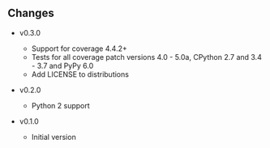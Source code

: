 Changes
-------

* v0.3.0
  - Support for coverage 4.4.2+
  - Tests for all coverage patch versions 4.0 - 5.0a,
    CPython 2.7 and 3.4 - 3.7 and PyPy 6.0
  - Add LICENSE to distributions

* v0.2.0
  - Python 2 support

* v0.1.0
  - Initial version
